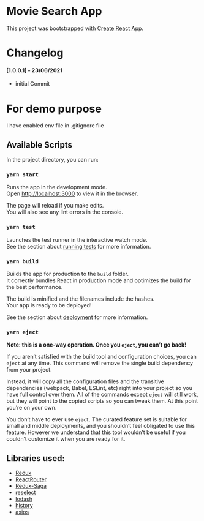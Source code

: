 # Movie Search App

This project was bootstrapped with [Create React App](https://github.com/facebook/create-react-app).

# Changelog

#### [1.0.0.1] - 23/06/2021

- initial Commit

# For demo purpose

I have enabled env file in .gitignore file

## Available Scripts

In the project directory, you can run:

### `yarn start`

Runs the app in the development mode.\
Open [http://localhost:3000](http://localhost:3000) to view it in the browser.

The page will reload if you make edits.\
You will also see any lint errors in the console.

### `yarn test`

Launches the test runner in the interactive watch mode.\
See the section about [running tests](https://facebook.github.io/create-react-app/docs/running-tests) for more information.

### `yarn build`

Builds the app for production to the `build` folder.\
It correctly bundles React in production mode and optimizes the build for the best performance.

The build is minified and the filenames include the hashes.\
Your app is ready to be deployed!

See the section about [deployment](https://facebook.github.io/create-react-app/docs/deployment) for more information.

### `yarn eject`

**Note: this is a one-way operation. Once you `eject`, you can’t go back!**

If you aren’t satisfied with the build tool and configuration choices, you can `eject` at any time. This command will remove the single build dependency from your project.

Instead, it will copy all the configuration files and the transitive dependencies (webpack, Babel, ESLint, etc) right into your project so you have full control over them. All of the commands except `eject` will still work, but they will point to the copied scripts so you can tweak them. At this point you’re on your own.

You don’t have to ever use `eject`. The curated feature set is suitable for small and middle deployments, and you shouldn’t feel obligated to use this feature. However we understand that this tool wouldn’t be useful if you couldn’t customize it when you are ready for it.

## Libraries used:

- [Redux](https://redux.js.org/introduction/getting-started)
- [ReactRouter](https://reactrouter.com/web/guides/quick-start)
- [Redux-Saga](https://redux-saga.js.org/)
- [reselect](https://github.com/reduxjs/reselect/)
- [lodash](https://lodash.com/)
- [history](https://lodash.com/)
- [axios](https://github.com/axios/axios)
